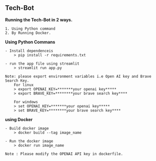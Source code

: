 ## Tech-Bot

**Running the Tech-Bot in 2 ways.**
    
    1. Using Python command
    2. By Running Docker.

**Using Python Commans** 
    
    - Install dependenceis 
        > pip install -r requirements.txt

    - run the app file using streamlit
        > streamlit run app.py

    Note: please export environment variables i.e Open AI key and Brave Search Key.
        For linux
        > export OPENAI_KEY=*******your openai key*****
        > export BRAVE_KEY=********your brave search key****

        For windows
        > set OPENAI_KEY=*******your openai key*****
        > set BRAVE_KEY=********your brave search key****

**using Docker**

    - Build docker image
        > docker build --tag image_name

    - Run the docker image
        > docker run image_name

    Note : Please modify the OPENAI API key in dockerfile.

    
        



